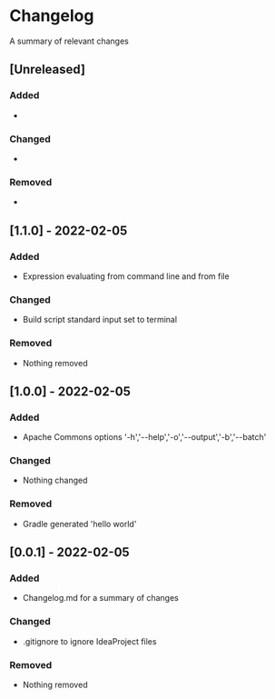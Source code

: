 # Changelog
A summary of relevant changes

## [Unreleased]
### Added
-
### Changed
-
### Removed
-

## [1.1.0] - 2022-02-05
### Added
- Expression evaluating from command line and from file
### Changed
- Build script standard input set to terminal
### Removed
- Nothing removed

## [1.0.0] - 2022-02-05
### Added
- Apache Commons options '-h','--help','-o','--output','-b','--batch'
### Changed
- Nothing changed
### Removed
- Gradle generated 'hello world'

## [0.0.1] - 2022-02-05
### Added
- Changelog.md for a summary of changes
### Changed
- .gitignore to ignore IdeaProject files
### Removed
- Nothing removed
